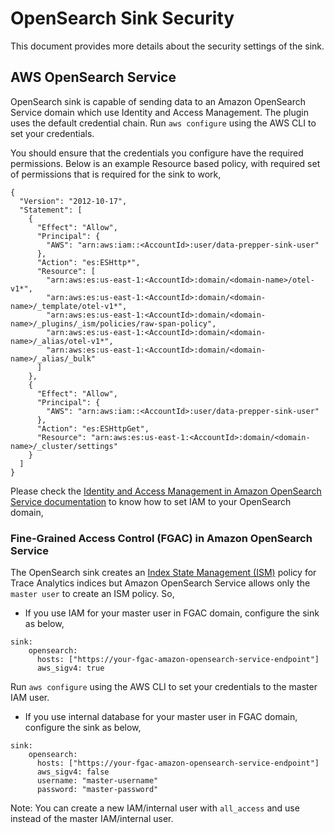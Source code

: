 # OpenSearch Sink Security

This document provides more details about the security settings of the sink.

## AWS OpenSearch Service

OpenSearch sink is capable of sending data to an Amazon OpenSearch Service domain which use Identity and Access Management. The plugin uses the default credential chain. Run `aws configure` using the AWS CLI to set your credentials. 

You should ensure that the credentials you configure have the required permissions. Below is an example Resource based policy, with required set of permissions that is required for the sink to work,

```
{
  "Version": "2012-10-17",
  "Statement": [
    {
      "Effect": "Allow",
      "Principal": {
        "AWS": "arn:aws:iam::<AccountId>:user/data-prepper-sink-user"
      },
      "Action": "es:ESHttp*",
      "Resource": [
        "arn:aws:es:us-east-1:<AccountId>:domain/<domain-name>/otel-v1*",
        "arn:aws:es:us-east-1:<AccountId>:domain/<domain-name>/_template/otel-v1*",
        "arn:aws:es:us-east-1:<AccountId>:domain/<domain-name>/_plugins/_ism/policies/raw-span-policy",
        "arn:aws:es:us-east-1:<AccountId>:domain/<domain-name>/_alias/otel-v1*",
        "arn:aws:es:us-east-1:<AccountId>:domain/<domain-name>/_alias/_bulk"
      ]
    },
    {
      "Effect": "Allow",
      "Principal": {
        "AWS": "arn:aws:iam::<AccountId>:user/data-prepper-sink-user"
      },
      "Action": "es:ESHttpGet",
      "Resource": "arn:aws:es:us-east-1:<AccountId>:domain/<domain-name>/_cluster/settings"
    }
  ]
}
```

Please check the [Identity and Access Management in Amazon OpenSearch Service documentation](https://docs.aws.amazon.com/opensearch-service/latest/developerguide/ac.html) to know how to set IAM to your OpenSearch domain,

### Fine-Grained Access Control (FGAC) in Amazon OpenSearch Service

The OpenSearch sink creates an [Index State Management (ISM)](https://opensearch.org/docs/latest/im-plugin/ism/index/) policy for Trace Analytics indices but Amazon OpenSearch Service allows only the `master user` to create an ISM policy. So,
 
 * If you use IAM for your master user in FGAC domain, configure the sink as below,

  ```
  sink:
      opensearch:
        hosts: ["https://your-fgac-amazon-opensearch-service-endpoint"]
        aws_sigv4: true
  ```
Run `aws configure` using the AWS CLI to set your credentials to the master IAM user.

 * If you use internal database for your master user in FGAC domain, configure the sink as below,

 ```
 sink:
     opensearch:
       hosts: ["https://your-fgac-amazon-opensearch-service-endpoint"]
       aws_sigv4: false
       username: "master-username"
       password: "master-password"
 ```

Note: You can create a new IAM/internal user with `all_access` and use instead of the master IAM/internal user.
